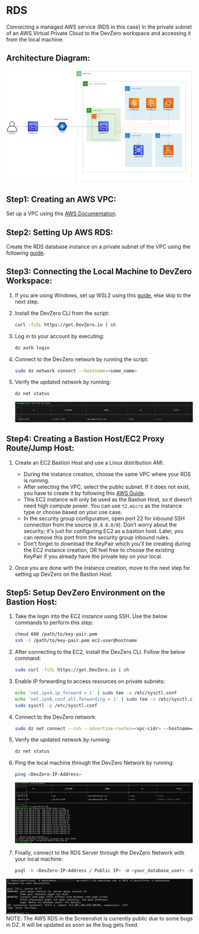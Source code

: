 # RDS
Connecting a managed AWS service (RDS in this case) in the private subnet of an AWS Virtual Private Cloud to the DevZero workspace and accessing it from the local machine.

## Architecture Diagram:

![image](../../../.gitbook/assets/rds-arch.png)


## Step1: Creating an AWS VPC:
Set up a VPC using this [AWS Documentation](https://docs.aws.amazon.com/vpc/latest/userguide/what-is-amazon-vpc.html).

## Step2: Setting Up AWS RDS:

Create the RDS database instance on a private subnet of the VPC using the following [guide](https://docs.aws.amazon.com/AmazonRDS/latest/UserGuide/USER_CreateDBInstance.html).

## Step3: Connecting the Local Machine to DevZero Workspace:

1. If you are using Windows, set up WSL2 using this [guide](https://docs.microsoft.com/en-us/windows/wsl/install), else skip to the next step.

2. Install the DevZero CLI from the script:

    ```bash
    curl -fsSL https://get.DevZero.io | sh
    ```

3. Log in to your account by executing:

    ```bash
    dz auth login
    ```

4. Connect to the DevZero network by running the script:

    ```bash
    sudo dz network connect --hostname=<some_name>
    ```

5. Verify the updated network by running:

    ```bash
    dz net status
    ```

    ![image](../../../.gitbook/assets/rds-ss-1.png)


## Step4: Creating a Bastion Host/EC2 Proxy Route/Jump Host:

1. Create an EC2 Bastion Host and use a Linux distribution AMI.
    - During the instance creation, choose the same VPC where your RDS is running.
    - After selecting the VPC, select the public subnet. If it does not exist, you have to create it by following this [AWS Guide](https://docs.aws.amazon.com/vpc/latest/userguide/VPC_Scenario1.html).
    - This EC2 instance will only be used as the Bastion Host, so it doesn’t need high compute power. You can use `t2.micro` as the instance type or choose based on your use case.
    - In the security group configuration, open port 22 for inbound SSH connection from the source (`0.0.0.0/0`). Don’t worry about the security; it's just for configuring EC2 as a bastion host. Later, you can remove this port from the security group inbound rules.
    - Don’t forget to download the KeyPair which you’ll be creating during the EC2 instance creation, OR feel free to choose the existing KeyPair if you already have the private key on your local.

2. Once you are done with the instance creation, move to the next step for setting up DevZero on the Bastion Host.

## Step5: Setup DevZero Environment on the Bastion Host:

1. Take the login into the EC2 instance using SSH. Use the below commands to perform this step:

    ```bash
    chmod 600 /path/to/key-pair.pem
    ssh -i /path/to/key-pair.pem ec2-user@hostname
    ```

2. After connecting to the EC2, install the DevZero CLI. Follow the below command:

    ```bash
    sudo curl -fsSL https://get.DevZero.io | sh
    ```

3. Enable IP forwarding to access resources on private subnets:

    ```bash
    echo 'net.ipv4.ip_forward = 1' | sudo tee -a /etc/sysctl.conf 
    echo 'net.ipv6.conf.all.forwarding = 1' | sudo tee -a /etc/sysctl.conf 
    sudo sysctl -p /etc/sysctl.conf
    ```

4. Connect to the DevZero network:

    ```bash
    sudo dz net connect --ssh --advertise-routes=<vpc-cidr> --hostname=<mysql-rds>
    ```

5. Verify the updated network by running:

    ```bash
    dz net status
    ```


6. Ping the local machine through the DevZero Network by running:

    ```bash
    ping <DevZero-IP-Address>
    ```

    ![image](../../../.gitbook/assets/rds-ss-2.png)


7. Finally, connect to the RDS Server through the DevZero Network with your local machine:

    ```bash
    psql -h <DevZero-IP-Address / Public IP> -U <your_database_user> -d <your_database_name>
    ```

![image](../../../.gitbook/assets/rds-ss-3.png)
NOTE: The AWS RDS in the Screenshot is currently public due to some bugs in DZ. It will be updated as soon as the bug gets fixed
